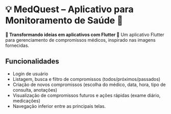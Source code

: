 # 💡 MedQuest – Aplicativo para Monitoramento de Saúde 🏥
**🚀 Transformando ideias em aplicativos com Flutter 🎨**
Um aplicativo Flutter para gerenciamento de compromissos médicos, inspirado nas imagens fornecidas.

## Funcionalidades

- Login de usuário
- Listagem, busca e filtro de compromissos (todos/próximos/passados)
- Criação de novos compromissos (escolha do médico, data, hora, tipo de consulta, anotações)
- Visualização de compromissos futuros e ações rápidas (exame diário, medicações)
- Navegação inferior entre as principais telas.
